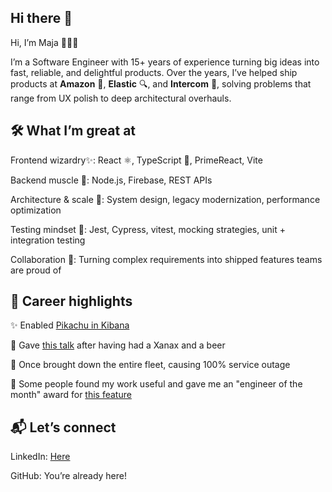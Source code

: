## Hi there 👋

Hi, I’m Maja 👩🏻‍💻

I’m a Software Engineer with 15+ years of experience turning big ideas into fast, reliable, and delightful products.
Over the years, I’ve helped ship products at <b>Amazon</b> 🛒, <b>Elastic</b> 🔍, and <b>Intercom</b> 💬, solving problems that range from UX polish to deep architectural overhauls.

## 🛠️ What I’m great at

Frontend wizardry✨: React ⚛️, TypeScript 📘, PrimeReact, Vite

Backend muscle 💪: Node.js, Firebase, REST APIs

Architecture & scale 📏: System design, legacy modernization, performance optimization

Testing mindset 🧪: Jest, Cypress, vitest, mocking strategies, unit + integration testing

Collaboration 🤝: Turning complex requirements into shipped features teams are proud of

## 🚀 Career highlights
✨ Enabled [Pikachu in Kibana](https://www.linkedin.com/posts/philippkrenn_kibana-activity-7076834280328372224-VKeJ)

💬 Gave [this talk](https://www.youtube.com/watch?v=ZOwPhH0oqe8) after having had a Xanax and a beer

🧠 Once brought down the entire fleet, causing 100% service outage

📝 Some people found my work useful and gave me an "engineer of the month" award for [this feature](https://www.elastic.co/blog/discover-uses-fields-api-in-7-12)

## 📬 Let’s connect

LinkedIn: [Here](https://www.linkedin.com/in/maja-grubic-50124861/)

GitHub: You’re already here!
